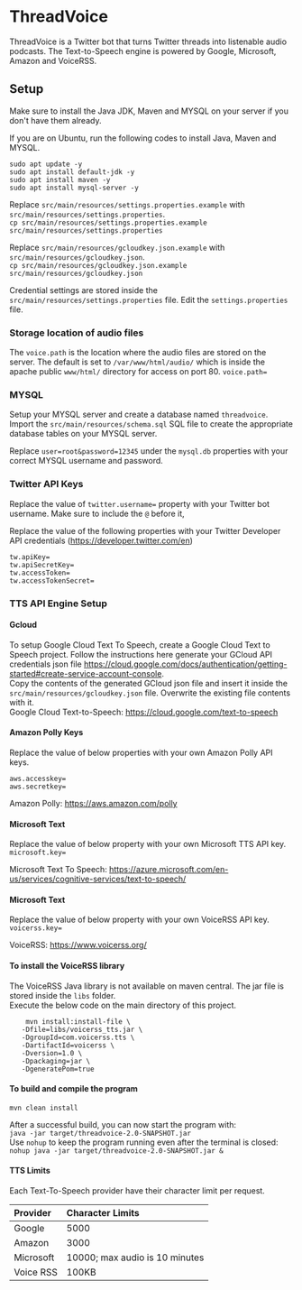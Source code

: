 # ThreadVoice

ThreadVoice is a Twitter bot that turns Twitter threads into listenable audio podcasts. The Text-to-Speech engine is powered by Google, Microsoft, Amazon and VoiceRSS.

## Setup

Make sure to install the Java JDK, Maven and MYSQL on your server if you don't have them already.  

If you are on Ubuntu, run the following codes to install Java, Maven and MYSQL.

```
sudo apt update -y
sudo apt install default-jdk -y
sudo apt install maven -y
sudo apt install mysql-server -y
```

Replace `src/main/resources/settings.properties.example` with `src/main/resources/settings.properties`.  
`cp src/main/resources/settings.properties.example src/main/resources/settings.properties`    

Replace `src/main/resources/gcloudkey.json.example` with `src/main/resources/gcloudkey.json`.  
`cp src/main/resources/gcloudkey.json.example src/main/resources/gcloudkey.json`  

Credential settings are stored inside the `src/main/resources/settings.properties` file.
Edit the `settings.properties` file.  

### Storage location of audio files
The `voice.path` is the location where the audio files are stored on the server. The default is set to `/var/www/html/audio/` which is inside the apache public `www/html/` directory for access on port 80.
`voice.path=`

### MYSQL
Setup your MYSQL server and create a database named `threadvoice`.  
Import the `src/main/resources/schema.sql` SQL file to create the appropriate database tables on your MYSQL server.  

Replace `user=root&password=12345` under the `mysql.db` properties with your correct MYSQL username and password.  

### Twitter API Keys

Replace the value of `twitter.username=` property with your Twitter bot username. Make sure to include the `@` before it,

Replace the value of the following properties with your Twitter Developer API credentials (https://developer.twitter.com/en)
```
tw.apiKey=
tw.apiSecretKey=
tw.accessToken=
tw.accessTokenSecret=
```

### TTS API Engine Setup

#### Gcloud
To setup Google Cloud Text To Speech, create a Google Cloud Text to Speech project. Follow the instructions here generate your GCloud API credentials json file https://cloud.google.com/docs/authentication/getting-started#create-service-account-console.  
Copy the contents of the generated GCloud json file and insert it inside the `src/main/resources/gcloudkey.json` file. Overwrite the existing file contents with it.  
Google Cloud Text-to-Speech: https://cloud.google.com/text-to-speech

#### Amazon Polly Keys
Replace the value of below properties with your own Amazon Polly API keys.  
```
aws.accesskey=
aws.secretkey=
```
Amazon Polly: https://aws.amazon.com/polly

#### Microsoft Text
Replace the value of below property with your own Microsoft TTS API key.  
`microsoft.key=`  

Microsoft Text To Speech: https://azure.microsoft.com/en-us/services/cognitive-services/text-to-speech/  

#### Microsoft Text
Replace the value of below property with your own VoiceRSS API key.  
`voicerss.key=` 

VoiceRSS: https://www.voicerss.org/  

#### To install the VoiceRSS library
The VoiceRSS Java library is not available on maven central. The jar file is stored inside the `libs` folder.  
Execute the below code on the main directory of this project.  

```
    mvn install:install-file \
   -Dfile=libs/voicerss_tts.jar \
   -DgroupId=com.voicerss.tts \
   -DartifactId=voicerss \
   -Dversion=1.0 \
   -Dpackaging=jar \
   -DgeneratePom=true
```

#### To build and compile the program
`mvn clean install`

After a successful build, you can now start the program with:  
`java -jar target/threadvoice-2.0-SNAPSHOT.jar`  
Use `nohup` to keep the program running even after the terminal is closed:  
`nohup java -jar target/threadvoice-2.0-SNAPSHOT.jar &`  


#### TTS Limits
Each Text-To-Speech provider have their character limit per request.

| Provider  | Character Limits               |
|:----------|:-------------------------------|
| Google    | 5000                           |
| Amazon    | 3000                           |
| Microsoft | 10000; max audio is 10 minutes |
| Voice RSS | 100KB                          |